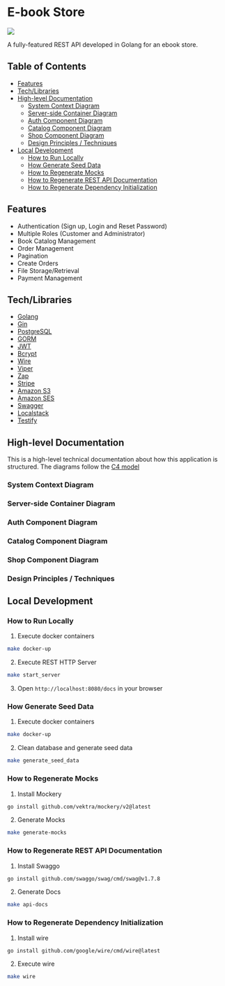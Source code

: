 # E-book Store
![](https://img.shields.io/badge/coverage-95%25-brightgreen)

A fully-featured REST API developed in Golang for an ebook store.

## Table of Contents
* [Features](#features)
* [Tech/Libraries](#techlibraries)
* [High-level Documentation](#high-level-documentation)
  * [System Context Diagram](#system-context-diagram)
  * [Server-side Container Diagram](#server-side-container-diagram)
  * [Auth Component Diagram](#auth-component-diagram)
  * [Catalog Component Diagram](#catalog-component-diagram)
  * [Shop Component Diagram](#shop-component-diagram)
  * [Design Principles / Techniques](#design-principles--techniques)
* [Local Development](#local-development)
  * [How to Run Locally](#how-to-run-locally)
  * [How Generate Seed Data](#how-generate-seed-data)
  * [How to Regenerate Mocks](#how-generate-seed-data)
  * [How to Regenerate REST API Documentation](#how-to-regenerate-rest-api-documentation)
  * [How to Regenerate Dependency Initialization](#how-to-regenerate-dependency-initialization)

## Features
* Authentication (Sign up, Login and Reset Password)
* Multiple Roles (Customer and Administrator)
* Book Catalog Management
* Order Management
* Pagination
* Create Orders
* File Storage/Retrieval
* Payment Management 

## Tech/Libraries

* [Golang](https://golang.org/)
* [Gin](https://github.com/gin-gonic/gin)
* [PostgreSQL](https://www.postgresql.org/)
* [GORM](https://gorm.io/index.html)
* [JWT](https://jwt.io/)
* [Bcrypt](https://en.wikipedia.org/wiki/Bcrypt)
* [Wire](https://github.com/google/wire)
* [Viper](https://github.com/spf13/viper)
* [Zap](https://github.com/uber-go/zap)
* [Stripe](https://stripe.com/)
* [Amazon S3](https://aws.amazon.com/s3/?nc1=h_ls)
* [Amazon SES](https://aws.amazon.com/ses/?nc1=h_ls)
* [Swagger](https://www.openapis.org/)
* [Localstack](https://localstack.cloud/)
* [Testify](https://github.com/stretchr/testify)

## High-level Documentation
This is a high-level technical documentation about how this application is structured. The diagrams follow the [C4 model](https://c4model.com/)

### System Context Diagram

### Server-side Container Diagram

### Auth Component Diagram

### Catalog Component Diagram

### Shop Component Diagram

### Design Principles / Techniques


## Local Development

### How to Run Locally
1. Execute docker containers
```bash
make docker-up
```

2. Execute REST HTTP Server
```bash
make start_server
```

3. Open `http://localhost:8080/docs` in your browser

### How Generate Seed Data
1. Execute docker containers
```bash
make docker-up
```

2. Clean database and generate seed data 
```bash
make generate_seed_data
```

### How to Regenerate Mocks
1. Install Mockery
```bash
go install github.com/vektra/mockery/v2@latest
```
2. Generate Mocks
```bash
make generate-mocks
```

### How to Regenerate REST API Documentation
1. Install Swaggo
```bash
go install github.com/swaggo/swag/cmd/swag@v1.7.8
```
2. Generate Docs
```bash
make api-docs
```

### How to Regenerate Dependency Initialization
1. Install wire 
```bash
go install github.com/google/wire/cmd/wire@latest
```
2. Execute wire
```bash
make wire
```